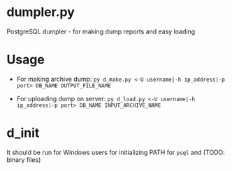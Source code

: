 # dumpler.py
PostgreSQL dumpler - for making dump reports and easy loading

# Usage
- For making archive dump:
`py d_make.py <-U username|-h ip_address|-p port> DB_NAME OUTPUT_FILE_NAME`

- For uploading dump on server:
`py d_load.py <-U username|-h ip_address|-p port> DB_NAME INPUT_ARCHIVE_NAME`

# d_init
It should be run for Windows users for initializing PATH for `psql` and (TODO: binary files)
